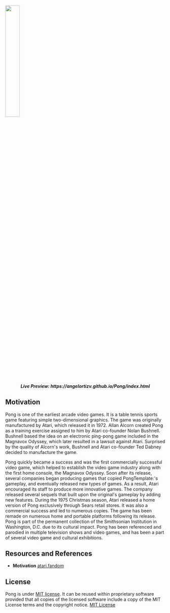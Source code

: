 # <img src="https://images-wixmp-ed30a86b8c4ca887773594c2.wixmp.com/f/11a10a01-ac23-4fea-ad5a-b51f53084159/d8opy2w-d1837851-b90d-4702-ab3b-2521d77a58f6.png/v1/fill/w_800,h_238,strp/pong_logo_by_ringostarr39_d8opy2w-fullview.png?token=eyJ0eXAiOiJKV1QiLCJhbGciOiJIUzI1NiJ9.eyJzdWIiOiJ1cm46YXBwOjdlMGQxODg5ODIyNjQzNzNhNWYwZDQxNWVhMGQyNmUwIiwiaXNzIjoidXJuOmFwcDo3ZTBkMTg4OTgyMjY0MzczYTVmMGQ0MTVlYTBkMjZlMCIsIm9iaiI6W1t7ImhlaWdodCI6Ijw9MjM4IiwicGF0aCI6IlwvZlwvMTFhMTBhMDEtYWMyMy00ZmVhLWFkNWEtYjUxZjUzMDg0MTU5XC9kOG9weTJ3LWQxODM3ODUxLWI5MGQtNDcwMi1hYjNiLTI1MjFkNzdhNThmNi5wbmciLCJ3aWR0aCI6Ijw9ODAwIn1dXSwiYXVkIjpbInVybjpzZXJ2aWNlOmltYWdlLm9wZXJhdGlvbnMiXX0.7KprYan6O9_TRP4rSYCt8tI4Et2SsNPhG3SV2jAwC3w" width="30%">

<h5 align="center">Live Preview: https://angelortizv.github.io/Pong/index.html </h5>



## Motivation

Pong is one of the earliest arcade video games. It is a table tennis sports game featuring simple two-dimensional graphics. The game was originally manufactured by Atari, which released it in 1972. Allan Alcorn created Pong as a training exercise assigned to him by Atari co-founder Nolan Bushnell. Bushnell based the idea on an electronic ping-pong game included in the Magnavox Odyssey, which later resulted in a lawsuit against Atari. Surprised by the quality of Alcorn's work, Bushnell and Atari co-founder Ted Dabney decided to manufacture the game.

Pong quickly became a success and was the first commercially successful video game, which helped to establish the video game industry along with the first home console, the Magnavox Odyssey. Soon after its release, several companies began producing games that copied PongTemplate:'s gameplay, and eventually released new types of games. As a result, Atari encouraged its staff to produce more innovative games. The company released several sequels that built upon the original's gameplay by adding new features. During the 1975 Christmas season, Atari released a home version of Pong exclusively through Sears retail stores. It was also a commercial success and led to numerous copies. The game has been remade on numerous home and portable platforms following its release. Pong is part of the permanent collection of the Smithsonian Institution in Washington, D.C. due to its cultural impact. Pong has been referenced and parodied in multiple television shows and video games, and has been a part of several video game and cultural exhibitions.


## Resources and References
* **Motivation** [atari.fandom](https://atari.fandom.com/wiki/Atari_Pong)


## License

Pong is under [MIT license](http://en.wikipedia.org/wiki/MIT_License). It can be reused within proprietary software provided that all copies of the licensed software include a copy of the MIT License terms and the copyright notice. [MIT License](https://github.com/angelortizv/Pong/blob/master/LICENSE)

